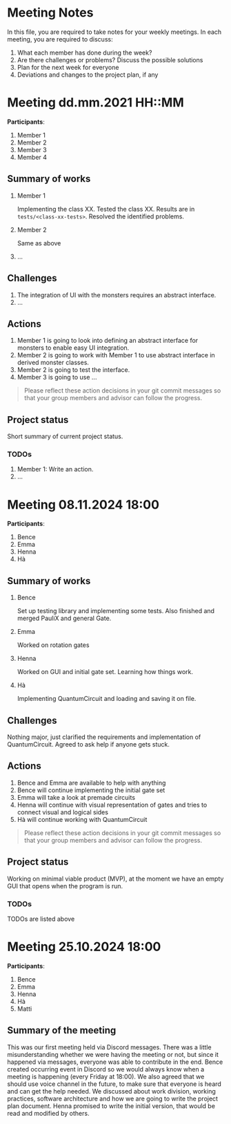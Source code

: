 # Meeting Notes
In this file, you are required to take notes for your weekly meetings. 
In each meeting, you are required to discuss:

1. What each member has done during the week?
2. Are there challenges or problems? Discuss the possible solutions
3. Plan for the next week for everyone
4. Deviations and changes to the project plan, if any


# Meeting dd.mm.2021 HH::MM

**Participants**: 
1. Member 1
2. Member 2
3. Member 3
4. Member 4 

## Summary of works
1. Member 1 
   
   Implementing the class XX. Tested the class XX. 
   Results are in `tests/<class-xx-tests>`. Resolved the identified problems.

2. Member 2

   Same as above

3. ...

## Challenges

1. The integration of UI with the monsters requires an abstract interface.
2. ...

## Actions
1. Member 1 is going to look into defining an abstract interface for monsters 
   to enable easy UI integration.
2. Member 2 is going to work with Member 1 to use abstract interface in derived 
   monster classes.
3. Member 2 is going to test the interface.
4. Member 3 is going to use ...

> Please reflect these action decisions in your git commit messages so that 
> your group members and advisor can follow the progress.

## Project status 
Short summary of current project status. 

### TODOs
1. Member 1: Write an action.
2. ...

# Meeting 08.11.2024 18:00

**Participants**: 
1. Bence
2. Emma
3. Henna
4. Hà

## Summary of works
1. Bence 
   
   Set up testing library and implementing some tests. Also finished and merged PauliX and general Gate.

2. Emma

   Worked on rotation gates

3. Henna

   Worked on GUI and initial gate set. Learning how things work.

4. Hà

   Implementing QuantumCircuit and loading and saving it on file.

## Challenges

Nothing major, just clarified the requirements and implementation of QuantumCircuit. Agreed to ask help if anyone gets stuck.

## Actions
1. Bence and Emma are available to help with anything
2. Bence will continue implementing the initial gate set
3. Emma will take a look at premade circuits
4. Henna will continue with visual representation of gates and tries to connect visual and logical sides
5. Hà will continue working with QuantumCircuit

> Please reflect these action decisions in your git commit messages so that 
> your group members and advisor can follow the progress.

## Project status 
Working on minimal viable product (MVP), at the moment we have an empty GUI that opens when the program is run.

### TODOs
TODOs are listed above

# Meeting 25.10.2024 18:00

**Participants**: 
1. Bence
2. Emma
3. Henna
4. Hà
5. Matti

## Summary of the meeting
This was our first meeting held via Discord messages. There was a little misunderstanding whether we were having the meeting or not, but since it happened via messages, everyone was able to contribute in the end. Bence created occurring event in Discord so we would always know when a meeting is happening (every Friday at 18:00). We also agreed that we should use voice channel in the future, to make sure that everyone is heard and can get the help needed. We discussed about work division, working practices, software architecture and how we are going to write the project plan document. Henna promised to write the initial version, that would be read and modified by others. 
